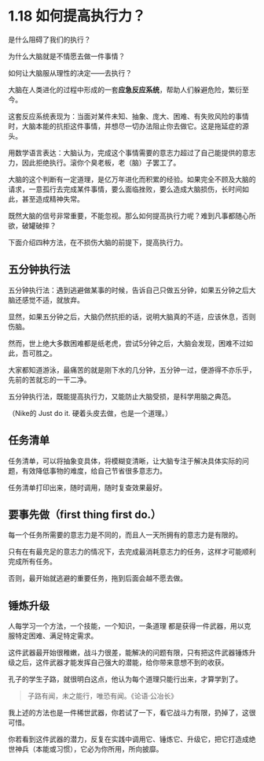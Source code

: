 # 1.18 如何提高执行力？

是什么阻碍了我们的执行？

为什么大脑就是不情愿去做一件事情？

如何让大脑服从理性的决定——去执行？

大脑在人类进化的过程中形成的一套**应急反应系统**，帮助人们躲避危险，繁衍至今。

这套反应系统表现为：当面对某件未知、抽象、庞大、困难、有失败风险的事情时，大脑本能的抗拒这件事情，并想尽一切办法阻止你去做它。这是拖延症的源头。

用数学语言表达：大脑认为，完成这个事情需要的意志力超过了自己能提供的意志力，因此拒绝执行。滚你个臭老板，老（脑）子罢工了。

大脑的这个判断有一定道理，是亿万年进化而积累的经验。如果完全不顾及大脑的请求，一意孤行去完成某件事情，要么面临挫败，要么造成大脑损伤，长时间如此，甚至造成精神失常。

既然大脑的信号非常重要，不能忽视。那么如何提高执行力呢？难到凡事都随心所欲，破罐破摔？

下面介绍四种方法，在不损伤大脑的前提下，提高执行力。

## 五分钟执行法

五分钟执行法：遇到逃避做某事的时候，告诉自己只做五分钟，如果五分钟之后大脑还感觉不适，就放弃。

显然，如果五分钟之后，大脑仍然抗拒的话，说明大脑真的不适，应该休息，否则伤脑。

然而，世上绝大多数困难都是纸老虎，尝试5分钟之后，大脑会发现，困难不过如此，吾可胜之。

大家都知道游泳，最痛苦的就是刚下水的几分钟，五分钟一过，便游得不亦乐乎，先前的苦就忘的一干二净。

五分钟执行法，既能提高执行力，又能防止大脑受损，是科学用脑之典范。

（Nike的 Just do it. 硬着头皮去做，也是一个道理。）

## 任务清单

任务清单，可以将抽象变具体，将模糊变清晰，让大脑专注于解决具体实际的问题，有效降低事物的难度，给自己节省很多意志力。

任务清单打印出来，随时调用，随时复查效果最好。

## 要事先做（first thing first do.）

每一个任务所需要的意志力是不同的，而且人一天所拥有的意志力是有限的。

只有在有最充足的意志力的情况下，去完成最消耗意志力的任务，这样才可能顺利完成所有任务。

否则，最开始就逃避的重要任务，拖到后面会越不愿去做。

## 锤炼升级

人每学习一个方法，一个技能，一个知识，一条道理 都是获得一件武器，用以克服特定困难、满足特定需求。

这件武器最开始很稚嫩，战斗力很差，能解决的问题有限，只有把这件武器锤炼升级之后，这件武器才能发挥自己强大的潜能，给你带来意想不到的收获。

孔子的学生子路，就很明白这点，他认为每个道理只能行出来，才算学到了。

> 子路有闻，未之能行，唯恐有闻。《论语·公冶长》

我上述的方法也是一件稀世武器，你若试了一下，看它战斗力有限，扔掉了，这很可惜。

你若看到这件武器的潜力，反复在实践中调用它、锤炼它、升级它，把它打造成绝世神兵（本能或习惯），它必为你所用，所向披靡。

